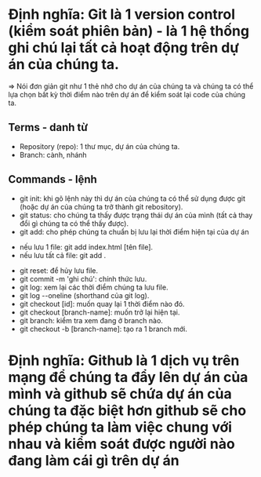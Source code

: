 # Định nghĩa: Git là 1 version control (kiểm soát phiên bản) - là 1 hệ thống ghi chú lại tất cả hoạt động trên dự án của chúng ta.

=> Nói đơn giản git như 1 thẻ nhớ cho dự án của chúng ta và chúng ta có thể lựa chọn bất kỳ thời điểm nào trên dự án để kiểm soát lại code của chúng ta.

## Terms - danh từ

- Repository (repo): 1 thư mục, dự án của chúng ta.
- Branch: cành, nhánh

## Commands - lệnh

- git init: khi gõ lệnh này thì dự án của chúng ta có thể sử dụng được git (hoặc dự án của chúng ta trở thành git rebository).
- git status: cho chúng ta thấy được trạng thái dự án của mình (tất cả thay đổi gì chúng ta có thể thấy được).
- git add: cho phép chúng ta chuẩn bị lưu lại thời điểm hiện tại của dự án

* nếu lưu 1 file: git add index.html [tên file].
* nếu lưu tất cả file: git add .

- git reset: để hủy lưu file.
- git commit -m 'ghi chú': chính thức lưu.
- git log: xem lại các thời điểm chúng ta lưu file.
- git log --oneline (shorthand của git log).
- git checkout [id]: muốn quay lại 1 thời điểm nào đó.
- git checkout [branch-name]: muốn trở lại hiện tại.
- git branch: kiểm tra xem đang ở branch nào.
- git checkout -b [branch-name]: tạo ra 1 branch mới.

# Định nghĩa: Github là 1 dịch vụ trên mạng để chúng ta đẩy lên dự án của mình và github sẽ chứa dự án của chúng ta đặc biệt hơn github sẽ cho phép chúng ta làm việc chung với nhau và kiểm soát được người nào đang làm cái gì trên dự án
